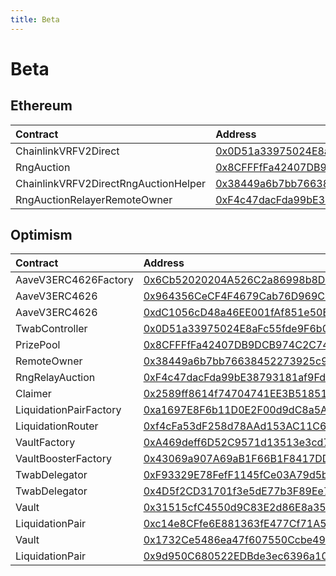 ```yaml
---
title: Beta
---
```


# Beta

## Ethereum

| Contract | Address |
| :--- | :--- |
| ChainlinkVRFV2Direct | [0x0D51a33975024E8aFc55fde9F6b070c10AA71Dd9](https://etherscan.io/address/0x0D51a33975024E8aFc55fde9F6b070c10AA71Dd9) |
| RngAuction | [0x8CFFFfFa42407DB9DCB974C2C744425c3e58d832](https://etherscan.io/address/0x8CFFFfFa42407DB9DCB974C2C744425c3e58d832) |
| ChainlinkVRFV2DirectRngAuctionHelper | [0x38449a6b7bb76638452273925c9a2BA818bD130d](https://etherscan.io/address/0x38449a6b7bb76638452273925c9a2BA818bD130d) |
| RngAuctionRelayerRemoteOwner | [0xF4c47dacFda99bE38793181af9Fd1A2Ec7576bBF](https://etherscan.io/address/0xF4c47dacFda99bE38793181af9Fd1A2Ec7576bBF) |

## Optimism

| Contract | Address |
| :--- | :--- |
| AaveV3ERC4626Factory | [0x6Cb52020204A526C2a86998b8DC3b0B4fAc9fBc1](https://optimistic.etherscan.io/address/0x6Cb52020204A526C2a86998b8DC3b0B4fAc9fBc1) |
| AaveV3ERC4626 | [0x964356CeCF4F4679Cab76D969C043fcCCaaFE307](https://optimistic.etherscan.io/address/0x964356CeCF4F4679Cab76D969C043fcCCaaFE307) |
| AaveV3ERC4626 | [0xdC1056cD48a46EE001fAf851e50E83Fb77c6F3c9](https://optimistic.etherscan.io/address/0xdC1056cD48a46EE001fAf851e50E83Fb77c6F3c9) |
| TwabController | [0x0D51a33975024E8aFc55fde9F6b070c10AA71Dd9](https://optimistic.etherscan.io/address/0x0D51a33975024E8aFc55fde9F6b070c10AA71Dd9) |
| PrizePool | [0x8CFFFfFa42407DB9DCB974C2C744425c3e58d832](https://optimistic.etherscan.io/address/0x8CFFFfFa42407DB9DCB974C2C744425c3e58d832) |
| RemoteOwner | [0x38449a6b7bb76638452273925c9a2BA818bD130d](https://optimistic.etherscan.io/address/0x38449a6b7bb76638452273925c9a2BA818bD130d) |
| RngRelayAuction | [0xF4c47dacFda99bE38793181af9Fd1A2Ec7576bBF](https://optimistic.etherscan.io/address/0xF4c47dacFda99bE38793181af9Fd1A2Ec7576bBF) |
| Claimer | [0x2589ff8614f74704741EE3B51851b4Ae812F1A21](https://optimistic.etherscan.io/address/0x2589ff8614f74704741EE3B51851b4Ae812F1A21) |
| LiquidationPairFactory | [0xa1697E8F6b11D0E2F00d9dC8a5AEae2b2665650a](https://optimistic.etherscan.io/address/0xa1697E8F6b11D0E2F00d9dC8a5AEae2b2665650a) |
| LiquidationRouter | [0xf4cFa53dF258d78AAd153AC11C644703651983f5](https://optimistic.etherscan.io/address/0xf4cFa53dF258d78AAd153AC11C644703651983f5) |
| VaultFactory | [0xA469deff6D52C9571d13513e3cd7d94496082d81](https://optimistic.etherscan.io/address/0xA469deff6D52C9571d13513e3cd7d94496082d81) |
| VaultBoosterFactory | [0x43069a907A69aB1F66B1F8417DDc790346920323](https://optimistic.etherscan.io/address/0x43069a907A69aB1F66B1F8417DDc790346920323) |
| TwabDelegator | [0xF93329E78FefF1145fCe03A79d5b356588DeA215](https://optimistic.etherscan.io/address/0xF93329E78FefF1145fCe03A79d5b356588DeA215) |
| TwabDelegator | [0x4D5f2CD31701f3e5dE77b3F89Ee7b80EB87b4Acc](https://optimistic.etherscan.io/address/0x4D5f2CD31701f3e5dE77b3F89Ee7b80EB87b4Acc) |
| Vault | [0x31515cfC4550d9C83E2d86E8a352886d1364E2D9](https://optimistic.etherscan.io/address/0x31515cfC4550d9C83E2d86E8a352886d1364E2D9) |
| LiquidationPair | [0xc14e8CFfe6E881363fE477Cf71A5d7C6ca4dE853](https://optimistic.etherscan.io/address/0xc14e8CFfe6E881363fE477Cf71A5d7C6ca4dE853) |
| Vault | [0x1732Ce5486ea47f607550Ccbe499cd0f894E0494](https://optimistic.etherscan.io/address/0x1732Ce5486ea47f607550Ccbe499cd0f894E0494) |
| LiquidationPair | [0x9d950C680522EDBde3ec6396a10E5609D034c595](https://optimistic.etherscan.io/address/0x9d950C680522EDBde3ec6396a10E5609D034c595) |


